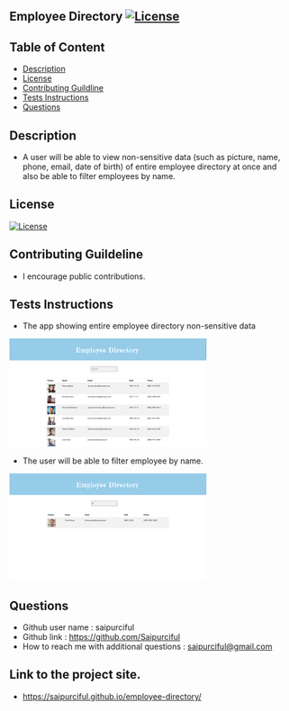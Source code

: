 ## Employee Directory [![License](https://img.shields.io/badge/License-MIT%201.0-lightblue.svg)](https://www.boost.org/LICENSE_1_0.txt)


## Table of Content

* [Description](#Description )
* [License](#License)
* [Contributing Guildline](#Contributing-Guildline)
* [Tests Instructions](#Tests-Instructions)
* [Questions](#Questions)



## Description
* A user will be able to view non-sensitive data (such as picture, name, phone, email, date of birth) of entire employee directory at once and also be able to filter employees by name. 


## License
[![License](https://img.shields.io/badge/License-MIT%201.0-lightblue.svg)](https://www.boost.org/LICENSE_1_0.txt)

## Contributing Guildeline
* I encourage public contributions.


## Tests Instructions
* The app showing entire employee directory non-sensitive data <br>

<img src="src/pictures/1.png" style="width: 350px;"><br>


* The user will be able to filter employee by name.<br>

<img src="src/pictures/2.png" style="width: 350px;"><br>


## Questions

  * Github user name :   saipurciful
  * Github link : https://github.com/Saipurciful
  * How to reach me with additional questions : <saipurciful@gmail.com>

## Link to the project site. 
* https://saipurciful.github.io/employee-directory/
